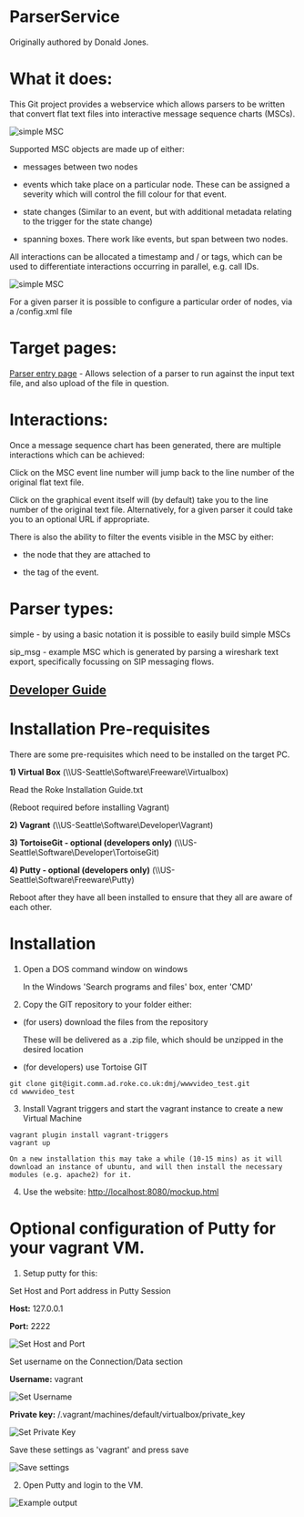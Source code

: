 # ParserService

Originally authored by Donald Jones.

# What it does:

This Git project provides a webservice which allows parsers to be written that convert flat text files into interactive message sequence charts (MSCs).

![simple MSC](https://igit.comm.ad.roke.co.uk/dmj/parserService/raw/master/doc/simple_msc.png)

Supported MSC objects are made up of either:

- messages between two nodes

- events which take place on a particular node. These can be assigned a severity which will control the fill colour for that event.

- state changes (Similar to an event, but with additional metadata relating to the trigger for the state change)

- spanning boxes. There work like events, but span between two nodes.

All interactions can be allocated a timestamp and / or tags, which can be used to differentiate interactions occurring in parallel, e.g. call IDs.

![simple MSC](https://igit.comm.ad.roke.co.uk/dmj/parserService/raw/master/doc/sip_msg.png)

For a given parser it is possible to configure a particular order of nodes, via a <parser>/config.xml file

# Target pages:

[Parser entry page](http://localhost:8080/) - Allows selection of a parser to run against the input text file, and also upload of the file in question.

# Interactions:

Once a message sequence chart has been generated, there are multiple interactions which can be achieved:

Click on the MSC event line number will jump back to the line number of the original flat text file.

Click on the graphical event itself will (by default) take you to the line number of the original text file. Alternatively, for a given parser it could take you to an optional URL if appropriate.

There is also the ability to filter the events visible in the MSC by either:

- the node that they are attached to

- the tag of the event.

# Parser types:

simple - by using a basic notation it is possible to easily build simple MSCs

sip_msg - example MSC which is generated by parsing a wireshark text export, specifically focussing on SIP messaging flows.

## [Developer Guide](doc/Documentation.md)

# Installation Pre-requisites

There are some pre-requisites which need to be installed on the target PC.

**1) Virtual Box**  (\\\\US-Seattle\Software\Freeware\Virtualbox\) 

Read the Roke Installation Guide.txt
    
(Reboot required before installing Vagrant)

**2) Vagrant** (\\\\US-Seattle\Software\Developer\Vagrant\)

**3) TortoiseGit - optional (developers only)** (\\\\US-Seattle\Software\Developer\TortoiseGit\)

**4) Putty - optional (developers only)** (\\\\US-Seattle\Software\Freeware\Putty\)

Reboot after they have all been installed to ensure that they all are aware of each other.

# Installation

1) Open a DOS command window on windows

    In the Windows 'Search programs and files' box, enter 'CMD'

2) Copy the GIT repository to your folder either: 

* (for users) download the files from the repository

    These will be delivered as a .zip file, which should be unzipped in the desired location

* (for developers) use Tortoise GIT

```
git clone git@igit.comm.ad.roke.co.uk:dmj/wwwvideo_test.git
cd wwwvideo_test
```

3) Install Vagrant triggers and start the vagrant instance to create a new Virtual Machine

```
vagrant plugin install vagrant-triggers
vagrant up
```

    On a new installation this may take a while (10-15 mins) as it will download an instance of ubuntu, and will then install the necessary modules (e.g. apache2) for it.

4) Use the website: [http://localhost:8080/mockup.html](http://localhost:8080/mockup.html)
    


# Optional configuration of Putty for your vagrant VM.

1. Setup putty for this:

Set Host and Port address in Putty Session

**Host:** 127.0.0.1

**Port:** 2222

![Set Host and Port](https://igit.comm.ad.roke.co.uk/dmj/skills_plotter_vagrant/raw/master/doc/putty_config_session.png)

Set username on the Connection/Data section

**Username:** vagrant

![Set Username](https://igit.comm.ad.roke.co.uk/dmj/skills_plotter_vagrant/raw/master/doc/putty_config_connection_data.png)

**Private key:** <installation folder>/.vagrant/machines/default/virtualbox/private_key

![Set Private Key](https://igit.comm.ad.roke.co.uk/dmj/skills_plotter_vagrant/raw/master/doc/putty_config_connection_ssh_auth.png)

Save these settings as 'vagrant' and press save

![Save settings](https://igit.comm.ad.roke.co.uk/dmj/skills_plotter_vagrant/raw/master/doc/putty_config_session_save.png)

2) Open Putty and login to the VM.


![Example output](https://igit.comm.ad.roke.co.uk/dmj/skills_plotter_vagrant/raw/master/doc/putty_start_flask.png)






